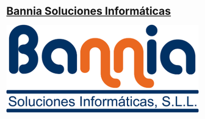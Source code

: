


 # [Bannia Soluciones Informáticas](https://bannia.es "Bannia Soluciones Informáticas")


![Logo de Bannia](/images/logo-bannia.png)

